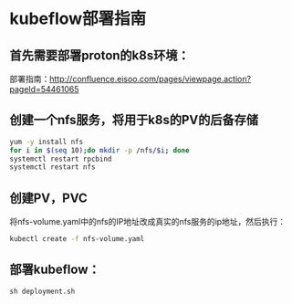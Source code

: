 # kubeflow部署指南

## 首先需要部署proton的k8s环境：

部署指南：<http://confluence.eisoo.com/pages/viewpage.action?pageId=54461065>

## 创建一个nfs服务，将用于k8s的PV的后备存储

```sh
yum -y install nfs
for i in $(seq 10);do mkdir -p /nfs/$i; done
systemctl restart rpcbind
systemctl restart nfs
```

## 创建PV，PVC

将nfs-volume.yaml中的nfs的IP地址改成真实的nfs服务的ip地址，然后执行：

```sh
kubectl create -f nfs-volume.yaml
```

## 部署kubeflow：

```
sh deployment.sh
```

